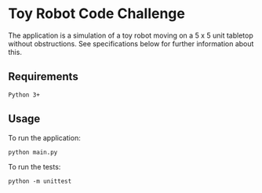 # Toy Robot Code Challenge
The application is a simulation of a toy robot moving on a 5 x 5 unit tabletop without obstructions. See specifications below for further information about this.

## Requirements
```
Python 3+
```

## Usage

To run the application:
```
python main.py
```

To run the tests:
```
python -m unittest
```

